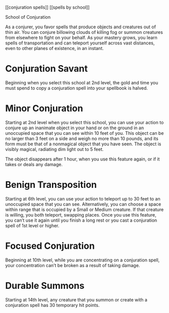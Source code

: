 [[conjuration spells]]
[[spells by school]]

School of Conjuration

As a conjurer, you favor spells that produce objects and creatures out of thin air. You can conjure billowing clouds of killing fog or summon creatures from elsewhere to fight on your behalf. As your mastery grows, you learn spells of transportation and can teleport yourself across vast distances, even to other planes of existence, in an instant.

# Conjuration Savant
Beginning when you select this school at 2nd level, the gold and time you must spend to copy a conjuration spell into your spellbook is halved.

# Minor Conjuration
Starting at 2nd level when you select this school, you can use your action to conjure up an inanimate object in your hand or on the ground in an unoccupied space that you can see within 10 feet of you. This object can be no larger than 3 feet on a side and weigh no more than 10 pounds, and its form must be that of a nonmagical object that you have seen. The object is visibly magical, radiating dim light out to 5 feet.

The object disappears after 1 hour, when you use this feature again, or if it takes or deals any damage.

# Benign Transposition
Starting at 6th level, you can use your action to teleport up to 30 feet to an unoccupied space that you can see. Alternatively, you can choose a space within range that is occupied by a Small or Medium creature. If that creature is willing, you both teleport, swapping places.
Once you use this feature, you can’t use it again until you finish a long rest or you cast a conjuration spell of 1st level or higher.


# Focused Conjuration
Beginning at 10th level, while you are concentrating on a conjuration spell, your concentration can’t be broken as a result of taking damage.

# Durable Summons
Starting at 14th level, any creature that you summon or create with a conjuration spell has 30 temporary hit points.